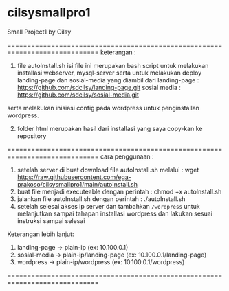 # cilsysmallpro1
Small Project1 by Cilsy

=============================================================================
keterangan :

1. file autoInstall.sh
isi file ini merupakan bash script untuk melakukan installasi webserver, mysql-server
serta untuk melakukan deploy landing-page dan sosial-media yang diambil dari
landing-page : https://github.com/sdcilsy/landing-page.git
sosial media : https://github.com/sdcilsy/sosial-media.git

serta melakukan inisiasi config pada wordpress untuk penginstallan wordpress.

2. folder html
merupakan hasil dari installasi yang saya copy-kan ke repository

=============================================================================
cara penggunaan :

1. setelah server di buat download file autoInstall.sh melalui : wget https://raw.githubusercontent.com/ega-prakoso/cilsysmallpro1/main/autoInstall.sh
2. buat file menjadi executeable dengan perintah : chmod +x autoInstall.sh
3. jalankan file autoInstall.sh dengan perintah : ./autoInstall.sh
4. setelah selesai akses ip server dan tambahkan `/wordpress` untuk melanjutkan
   sampai tahapan installasi wordpress dan lakukan sesuai instruksi sampai selesai

Keterangan lebih lanjut:
1. landing-page -> plain-ip (ex: 10.100.0.1)
2. sosial-media -> plain-ip/landing-page (ex: 10.100.0.1/landing-page)
3. wordpress    -> plain-ip/wordpress (ex: 10.100.0.1/wordpress)

=============================================================================
